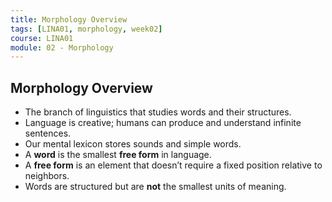 ```yaml
---
title: Morphology Overview
tags: [LINA01, morphology, week02]
course: LINA01
module: 02 - Morphology
---
```


## Morphology Overview

- The branch of linguistics that studies words and their structures.
- Language is creative; humans can produce and understand infinite sentences.
- Our mental lexicon stores sounds and simple words.
- A **word** is the smallest **free form** in language.
- A **free form** is an element that doesn’t require a fixed position relative to neighbors.
- Words are structured but are **not** the smallest units of meaning.
